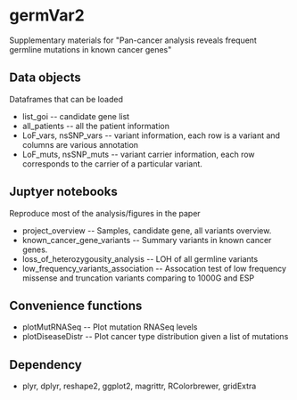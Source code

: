 germVar2
=============

Supplementary materials for "Pan-cancer analysis reveals frequent germline mutations in known cancer genes"

Data objects
-------
Dataframes that can be loaded

* list_goi -- candidate gene list
* all_patients -- all the patient information
* LoF_vars, nsSNP_vars -- variant information, each row is a variant and columns are various annotation
* LoF_muts, nsSNP_muts -- variant carrier information, each row corresponds to the carrier of a particular variant.


Juptyer notebooks
-----------
Reproduce most of the analysis/figures in the paper

* project_overview -- Samples, candidate gene, all variants overview.
* known_cancer_gene_variants -- Summary variants in known cancer genes.
* loss_of_heterozygousity_analysis -- LOH of all germline variants
* low_frequency_variants_association -- Assocation test of low frequency missense and truncation variants comparing to 1000G and ESP

Convenience functions
-----------

* plotMutRNASeq -- Plot mutation RNASeq levels 
* plotDiseaseDistr -- Plot cancer type distribution given a list of mutations

Dependency
-----------

* plyr, dplyr, reshape2, ggplot2, magrittr, RColorbrewer, gridExtra

